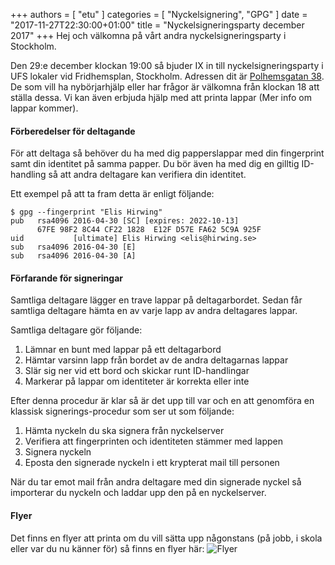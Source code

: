 +++
authors = [ "etu" ]
categories = [ "Nyckelsignering", "GPG" ]
date = "2017-11-27T22:30:00+01:00"
title = "Nyckelsigneringsparty december 2017"
+++
Hej och välkomna på vårt andra nyckelsigneringsparty i Stockholm.

Den 29:e december klockan 19:00 så bjuder IX in till nyckelsigneringsparty
i UFS lokaler vid Fridhemsplan, Stockholm. Adressen dit är
[Polhemsgatan 38](/visit/). De som vill ha nybörjarhjälp eller har frågor
är välkomna från klockan 18 att ställa dessa. Vi kan även erbjuda hjälp
med att printa lappar (Mer info om lappar kommer).

#### Förberedelser för deltagande
För att deltaga så behöver du ha med dig papperslappar med din fingerprint
samt din identitet på samma papper. Du bör även ha med dig en gilltig
ID-handling så att andra deltagare kan verifiera din identitet.

Ett exempel på att ta fram detta är enligt följande:
```
$ gpg --fingerprint "Elis Hirwing"
pub   rsa4096 2016-04-30 [SC] [expires: 2022-10-13]
      67FE 98F2 8C44 CF22 1828  E12F D57E FA62 5C9A 925F
uid           [ultimate] Elis Hirwing <elis@hirwing.se>
sub   rsa4096 2016-04-30 [E]
sub   rsa4096 2016-04-30 [A]
```

#### Förfarande för signeringar
Samtliga deltagare lägger en trave lappar på deltagarbordet. Sedan får
samtliga deltagare hämta en av varje lapp av andra deltagares lappar.

Samtliga deltagare gör följande:
 1. Lämnar en bunt med lappar på ett deltagarbord
 2. Hämtar varsinn lapp från bordet av de andra deltagarnas lappar
 3. Slär sig ner vid ett bord och skickar runt ID-handlingar
 4. Markerar på lappar om identiteter är korrekta eller inte

Efter denna procedur är klar så är det upp till var och en att genomföra
en klassisk signerings-procedur som ser ut som följande:
 1. Hämta nyckeln du ska signera från nyckelserver
 2. Verifiera att fingerprinten och identiteten stämmer med lappen
 3. Signera nyckeln
 4. Eposta den signerade nyckeln i ett krypterat mail till personen

När du tar emot mail från andra deltagare med din signerade nyckel så
importerar du nyckeln och laddar upp den på en nyckelserver.

#### Flyer
Det finns en flyer att printa om du vill sätta upp någonstans (på jobb,
i skola eller var du nu känner för) så finns en flyer här:
![Flyer](/img/keysigningparty-2017-12-29-flyer.png)

